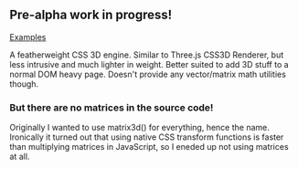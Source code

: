## Pre-alpha work in progress!

[Examples](http://sketch.evanyou.me/matrix/examples/)

A featherweight CSS 3D engine. Similar to Three.js CSS3D Renderer, but less intrusive and much lighter in weight. Better suited to add 3D stuff to a normal DOM heavy page. Doesn't provide any vector/matrix math utilities though.

### But there are no matrices in the source code!

Originally I wanted to use matrix3d() for everything, hence the name. Ironically it turned out that using native CSS transform functions is faster than multiplying matrices in JavaScript, so I eneded up not using matrices at all.